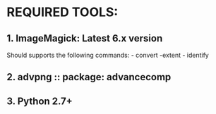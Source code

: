 # REQUIRED TOOLS:

## 1. ImageMagick: Latest 6.x version 
Should supports the following commands:
    - convert -extent
    - identify

## 2. advpng :: package: advancecomp

## 3. Python 2.7+
